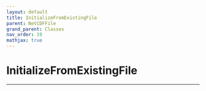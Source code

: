 ```yaml
---
layout: default
title: InitializeFromExistingFile
parent: NetCDFFile
grand_parent: Classes
nav_order: 19
mathjax: true
---
```


#  InitializeFromExistingFile




---

